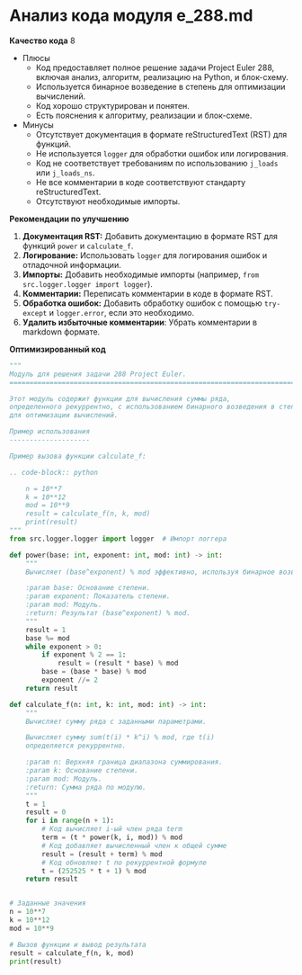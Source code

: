 # Анализ кода модуля e_288.md

**Качество кода**
8
-  Плюсы
    - Код предоставляет полное решение задачи Project Euler 288, включая анализ, алгоритм, реализацию на Python, и блок-схему.
    - Используется бинарное возведение в степень для оптимизации вычислений.
    - Код хорошо структурирован и понятен.
    - Есть пояснения к алгоритму, реализации и блок-схеме.
-  Минусы
    - Отсутствует документация в формате reStructuredText (RST) для функций.
    - Не используется `logger` для обработки ошибок или логирования.
    - Код не соответствует требованиям по использованию `j_loads` или `j_loads_ns`.
    - Не все комментарии в коде соответствуют стандарту reStructuredText.
    - Отсутствуют необходимые импорты.

**Рекомендации по улучшению**

1.  **Документация RST:** Добавить документацию в формате RST для функций `power` и `calculate_f`.
2.  **Логирование:** Использовать `logger` для логирования ошибок и отладочной информации.
3.  **Импорты:** Добавить необходимые импорты (например, `from src.logger.logger import logger`).
4.  **Комментарии:** Переписать комментарии в коде в формате RST.
5.  **Обработка ошибок:** Добавить обработку ошибок с помощью `try-except` и `logger.error`, если это необходимо.
6.  **Удалить избыточные комментарии**: Убрать комментарии в markdown формате.

**Оптимизированный код**

```python
"""
Модуль для решения задачи 288 Project Euler.
=========================================================================================

Этот модуль содержит функции для вычисления суммы ряда,
определенного рекуррентно, с использованием бинарного возведения в степень
для оптимизации вычислений.

Пример использования
--------------------

Пример вызова функции calculate_f:

.. code-block:: python

    n = 10**7
    k = 10**12
    mod = 10**9
    result = calculate_f(n, k, mod)
    print(result)
"""
from src.logger.logger import logger  # Импорт логгера

def power(base: int, exponent: int, mod: int) -> int:
    """
    Вычисляет (base^exponent) % mod эффективно, используя бинарное возведение в степень.

    :param base: Основание степени.
    :param exponent: Показатель степени.
    :param mod: Модуль.
    :return: Результат (base^exponent) % mod.
    """
    result = 1
    base %= mod
    while exponent > 0:
        if exponent % 2 == 1:
            result = (result * base) % mod
        base = (base * base) % mod
        exponent //= 2
    return result

def calculate_f(n: int, k: int, mod: int) -> int:
    """
    Вычисляет сумму ряда с заданными параметрами.

    Вычисляет сумму sum(t(i) * k^i) % mod, где t(i)
    определяется рекуррентно.

    :param n: Верхняя граница диапазона суммирования.
    :param k: Основание степени.
    :param mod: Модуль.
    :return: Сумма ряда по модулю.
    """
    t = 1
    result = 0
    for i in range(n + 1):
        # Код вычисляет i-ый член ряда term
        term = (t * power(k, i, mod)) % mod
        # Код добавляет вычисленный член к общей сумме
        result = (result + term) % mod
        # Код обновляет t по рекуррентной формуле
        t = (252525 * t + 1) % mod
    return result


# Заданные значения
n = 10**7
k = 10**12
mod = 10**9

# Вызов функции и вывод результата
result = calculate_f(n, k, mod)
print(result)
```